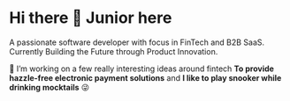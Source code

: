 # Hi there 👋 Junior here

A passionate software developer with focus in FinTech and B2B SaaS. Currently Building the Future through Product Innovation.

💫 I’m working on a few really interesting ideas around fintech **To provide hazzle-free electronic payment solutions** and **I like to play snooker while drinking mocktails** 😜



